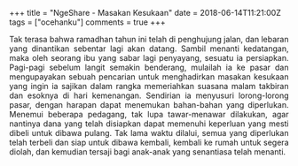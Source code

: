 +++
title = "NgeShare - Masakan Kesukaan"
date = 2018-06-14T11:21:00Z
tags = ["ocehanku"]
comments = true
+++

<div style="text-align: justify;">Tak terasa bahwa ramadhan tahun ini telah di penghujung jalan, dan lebaran yang dinantikan sebentar lagi akan datang. Sambil menanti kedatangan, maka oleh seorang ibu yang sabar lagi penyayang, sesuatu ia persiapkan. Pagi-pagi sebelum langit semakin benderang, mulailah ia ke pasar dan mengupayakan sebuah pencarian untuk menghadirkan masakan kesukaan yang ingin ia sajikan dalam rangka memeriahkan suasana malam takbiran dan esoknya di hari kemenangan. Sendirian ia menyusuri lorong-lorong pasar, dengan harapan dapat menemukan bahan-bahan yang diperlukan. Menemui beberapa pedagang, tak lupa tawar-menawar dilakukan, agar nantinya dana yang telah disiapkan dapat memenuhi keperluan yang mesti dibeli untuk dibawa pulang. Tak lama waktu dilalui, semua yang diperlukan telah terbeli dan siap untuk dibawa kembali, kembali ke rumah untuk segera diolah, dan kemudian tersaji bagi anak-anak yang senantiasa telah menanti.<br />
<amp-instagram     data-shortcode="Bj--QleAHML"     data-captioned     width="400"     height="400"     layout="responsive"><br /></amp-instagram><br /></div>
